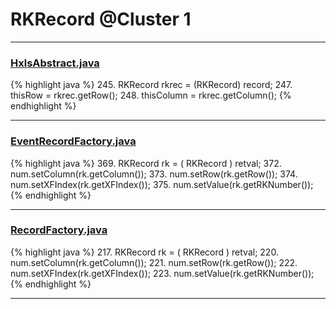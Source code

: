 # RKRecord @Cluster 1

***

### [HxlsAbstract.java](https://searchcode.com/codesearch/view/68613461/)
{% highlight java %}
245. RKRecord rkrec = (RKRecord) record;
247. thisRow = rkrec.getRow();
248. thisColumn = rkrec.getColumn();
{% endhighlight %}

***

### [EventRecordFactory.java](https://searchcode.com/codesearch/view/15642343/)
{% highlight java %}
369. RKRecord     rk  = ( RKRecord ) retval;
372. num.setColumn(rk.getColumn());
373. num.setRow(rk.getRow());
374. num.setXFIndex(rk.getXFIndex());
375. num.setValue(rk.getRKNumber());
{% endhighlight %}

***

### [RecordFactory.java](https://searchcode.com/codesearch/view/15642481/)
{% highlight java %}
217. RKRecord     rk  = ( RKRecord ) retval;
220. num.setColumn(rk.getColumn());
221. num.setRow(rk.getRow());
222. num.setXFIndex(rk.getXFIndex());
223. num.setValue(rk.getRKNumber());
{% endhighlight %}

***

